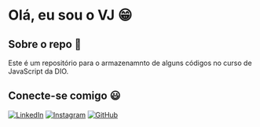 # Olá, eu sou o VJ 😁 #
## Sobre o repo 👀 ##
Este é um repositório para o armazenamnto de alguns códigos no curso de JavaScript da DIO. 
## Conecte-se comigo 😃 ##
[![LinkedIn](https://img.shields.io/badge/LinkedIn-0077B5?style=for-the-badge&logo=linkedin&logoColor=white)](https://www.linkedin.com/in/valter-júnior-moreira-824616314)
[![Instagram](https://img.shields.io/badge/-Instagram-%23E4405F?style=for-the-badge&logo=instagram&logoColor=white)](https://www.instagram.com/dark_duck.vj/)
[![GitHub](https://img.shields.io/badge/GitHub-100000?style=for-the-badge&logo=github&logoColor=white)](https://github.com/DarkDuck-VJ)